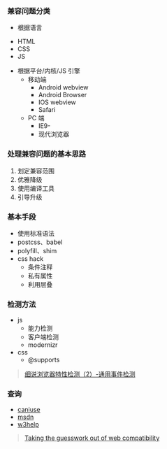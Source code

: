 ### 兼容问题分类
- 根据语言
 + HTML
 + CSS
 + JS
- 根据平台/内核/JS 引擎
  + 移动端
    - Android webview
    - Android Browser
    - IOS webview
    - Safari
  + PC 端
    - IE9-
    - 现代浏览器

### 处理兼容问题的基本思路
1. 划定兼容范围
2. 优雅降级
3. 使用编译工具
4. 引导升级

### 基本手段
- 使用标准语法
- postcss、babel
- polyfill、shim
- css hack
  + 条件注释
  + 私有属性
  + 利用层叠

### 检测方法
- js
  + 能力检测
  + 客户端检测
  + modernizr
- css
  + @supports

> [细说浏览器特性检测（2）-通用事件检测](http://otakustay.com/feature-detection-event/)

### 查询
- [caniuse](http://caniuse.com/)
- [msdn](https://msdn.microsoft.com/en-us/library/cc351024(VS.85).aspx)
- [w3help](http://www.w3help.org/zh-cn/causes/ )

> [Taking the guesswork out of web compatibility](https://hacks.mozilla.org/2018/02/mdn-browser-compatibility-data/)